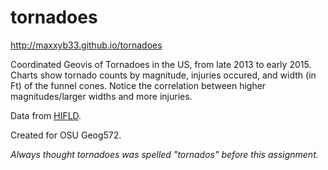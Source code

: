 # tornadoes

http://maxxyb33.github.io/tornadoes

Coordinated Geovis of Tornadoes in the US, from late 2013 to early 2015.  Charts show tornado counts by magnitude, injuries occured, and width (in Ft) of the funnel cones. Notice the correlation between higher magnitudes/larger widths and more injuries.

Data from [HIFLD](https://hifld-geoplatform.opendata.arcgis.com/datasets/historical-tornado-tracks?selectedAttribute=fc).

Created for OSU Geog572.

_Always thought tornadoes was spelled "tornados" before this assignment._
